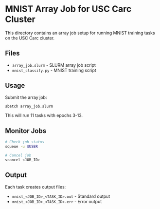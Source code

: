 # MNIST Array Job for USC Carc Cluster

This directory contains an array job setup for running MNIST training tasks on the USC Carc cluster.

## Files

- `array_job.slurm` - SLURM array job script
- `mnist_classify.py` - MNIST training script

## Usage

Submit the array job:
```bash
sbatch array_job.slurm
```

This will run 11 tasks with epochs 3-13.

## Monitor Jobs

```bash
# Check job status
squeue -u $USER

# Cancel job
scancel <JOB_ID>
```

## Output

Each task creates output files:
- `mnist_<JOB_ID>_<TASK_ID>.out` - Standard output
- `mnist_<JOB_ID>_<TASK_ID>.err` - Error output
